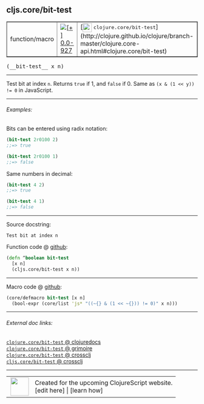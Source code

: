 ## cljs.core/bit-test



 <table border="1">
<tr>
<td>function/macro</td>
<td><a href="https://github.com/cljsinfo/cljs-api-docs/tree/0.0-927"><img valign="middle" alt="[+] 0.0-927" title="Added in 0.0-927" src="https://img.shields.io/badge/+-0.0--927-lightgrey.svg"></a> </td>
<td>
[<img height="24px" valign="middle" src="http://i.imgur.com/1GjPKvB.png"> <samp>clojure.core/bit-test</samp>](http://clojure.github.io/clojure/branch-master/clojure.core-api.html#clojure.core/bit-test)
</td>
</tr>
</table>


 <samp>
(__bit-test__ x n)<br>
</samp>

---

Test bit at index `n`. Returns `true` if 1, and `false` if 0. Same as `(x & (1 << y)) != 0` in JavaScript.



---

###### Examples:

Bits can be entered using radix notation:

```clj
(bit-test 2r0100 2)
;;=> true

(bit-test 2r0100 1)
;;=> false
```

Same numbers in decimal:

```clj
(bit-test 4 2)
;;=> true

(bit-test 4 1)
;;=> false
```



---



Source docstring:

```
Test bit at index n
```


Function code @ [github](https://github.com/clojure/clojurescript/blob/r1.7.107/src/main/cljs/cljs/core.cljs#L2533-L2536):

```clj
(defn ^boolean bit-test
  [x n]
  (cljs.core/bit-test x n))
```

<!--
Repo - tag - source tree - lines:

 <pre>
clojurescript @ r1.7.107
└── src
    └── main
        └── cljs
            └── cljs
                └── <ins>[core.cljs:2533-2536](https://github.com/clojure/clojurescript/blob/r1.7.107/src/main/cljs/cljs/core.cljs#L2533-L2536)</ins>
</pre>

-->

---

Macro code @ [github](https://github.com/clojure/clojurescript/blob/r1.7.107/src/main/clojure/cljs/core.cljc#L1123-L1124):

```clj
(core/defmacro bit-test [x n]
  (bool-expr (core/list 'js* "((~{} & (1 << ~{})) != 0)" x n)))
```

<!--
Repo - tag - source tree - lines:

 <pre>
clojurescript @ r1.7.107
└── src
    └── main
        └── clojure
            └── cljs
                └── <ins>[core.cljc:1123-1124](https://github.com/clojure/clojurescript/blob/r1.7.107/src/main/clojure/cljs/core.cljc#L1123-L1124)</ins>
</pre>
-->

---


###### External doc links:

[`clojure.core/bit-test` @ clojuredocs](http://clojuredocs.org/clojure.core/bit-test)<br>
[`clojure.core/bit-test` @ grimoire](http://conj.io/store/v1/org.clojure/clojure/1.7.0-beta3/clj/clojure.core/bit-test/)<br>
[`clojure.core/bit-test` @ crossclj](http://crossclj.info/fun/clojure.core/bit-test.html)<br>
[`cljs.core/bit-test` @ crossclj](http://crossclj.info/fun/cljs.core.cljs/bit-test.html)<br>

---

 <table>
<tr><td>
<img valign="middle" align="right" width="48px" src="http://i.imgur.com/Hi20huC.png">
</td><td>
Created for the upcoming ClojureScript website.<br>
[edit here] | [learn how]
</td></tr></table>

[edit here]:https://github.com/cljsinfo/cljs-api-docs/blob/master/cljsdoc/cljs.core/bit-test.cljsdoc
[learn how]:https://github.com/cljsinfo/cljs-api-docs/wiki/cljsdoc-files

<!--

This information was too distracting to show to readers, but I'll leave it
commented here since it is helpful to:

- pretty-print the data used to generate this document
- and show how to retrieve that data



The API data for this symbol:

```clj
{:description "Test bit at index `n`. Returns `true` if 1, and `false` if 0. Same as `(x & (1 << y)) != 0` in JavaScript.",
 :return-type boolean,
 :ns "cljs.core",
 :name "bit-test",
 :signature ["[x n]"],
 :history [["+" "0.0-927"]],
 :type "function/macro",
 :full-name-encode "cljs.core/bit-test",
 :source {:code "(defn ^boolean bit-test\n  [x n]\n  (cljs.core/bit-test x n))",
          :title "Function code",
          :repo "clojurescript",
          :tag "r1.7.107",
          :filename "src/main/cljs/cljs/core.cljs",
          :lines [2533 2536]},
 :extra-sources [{:code "(core/defmacro bit-test [x n]\n  (bool-expr (core/list 'js* \"((~{} & (1 << ~{})) != 0)\" x n)))",
                  :title "Macro code",
                  :repo "clojurescript",
                  :tag "r1.7.107",
                  :filename "src/main/clojure/cljs/core.cljc",
                  :lines [1123 1124]}],
 :examples [{:id "f64664",
             :content "Bits can be entered using radix notation:\n\n```clj\n(bit-test 2r0100 2)\n;;=> true\n\n(bit-test 2r0100 1)\n;;=> false\n```\n\nSame numbers in decimal:\n\n```clj\n(bit-test 4 2)\n;;=> true\n\n(bit-test 4 1)\n;;=> false\n```"}],
 :full-name "cljs.core/bit-test",
 :clj-symbol "clojure.core/bit-test",
 :docstring "Test bit at index n"}

```

Retrieve the API data for this symbol:

```clj
;; from Clojure REPL
(require '[clojure.edn :as edn])
(-> (slurp "https://raw.githubusercontent.com/cljsinfo/cljs-api-docs/catalog/cljs-api.edn")
    (edn/read-string)
    (get-in [:symbols "cljs.core/bit-test"]))
```

-->
